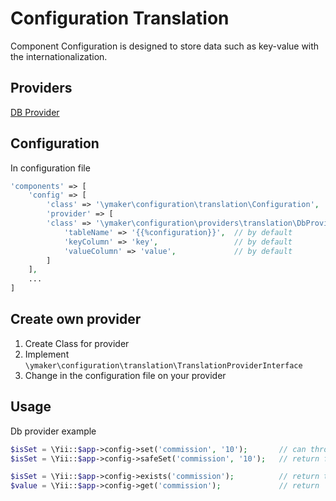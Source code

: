 Configuration Translation
=============
Component Configuration is designed to store data such as key-value with the internationalization.

Providers
---------
[DB Provider](docs/db-provider.md)

Configuration
-------------

In configuration file
```php
'components' => [
    'config' => [
        'class' => '\ymaker\configuration\translation\Configuration',
        'provider' => [
        'class' => '\ymaker\configuration\providers\translation\DbProvider',
            'tableName' => '{{%configuration}}',  // by default
            'keyColumn' => 'key',                 // by default
            'valueColumn' => 'value',             // by default
        ]
    ],
    ...
]
```
Create own provider
--------------------
1. Create Class for provider
2. Implement `\ymaker\configuration\translation\TranslationProviderInterface`
3. Change in the configuration file on your provider

Usage
-----

Db provider example
```php
$isSet = \Yii::$app->config->set('commission', '10');       // can throw an exception
$isSet = \Yii::$app->config->safeSet('commission', '10');   // return false if something went wrong

$isSet = \Yii::$app->config->exists('commission');          // return true if key exists
$value = \Yii::$app->config->get('commission');             // return '10';
``` 
